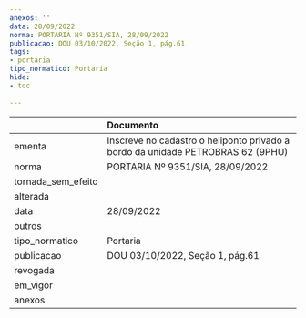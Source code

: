 ```yaml
---
anexos: ''
data: 28/09/2022
norma: PORTARIA Nº 9351/SIA, 28/09/2022
publicacao: DOU 03/10/2022, Seção 1, pág.61
tags:
- portaria
tipo_normatico: Portaria
hide: 
- toc 
 
---
```


|                    | Documento                                                                       |
|:-------------------|:--------------------------------------------------------------------------------|
| ementa             | Inscreve no cadastro o heliponto privado a bordo da unidade PETROBRAS 62 (9PHU) |
| norma              | PORTARIA Nº 9351/SIA, 28/09/2022                                                |
| tornada_sem_efeito |                                                                                 |
| alterada           |                                                                                 |
| data               | 28/09/2022                                                                      |
| outros             |                                                                                 |
| tipo_normatico     | Portaria                                                                        |
| publicacao         | DOU 03/10/2022, Seção 1, pág.61                                                 |
| revogada           |                                                                                 |
| em_vigor           |                                                                                 |
| anexos             |                                                                                 |